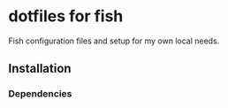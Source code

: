 # dotfiles for fish
Fish configuration files and setup for my own local needs.

## Installation


### Dependencies








